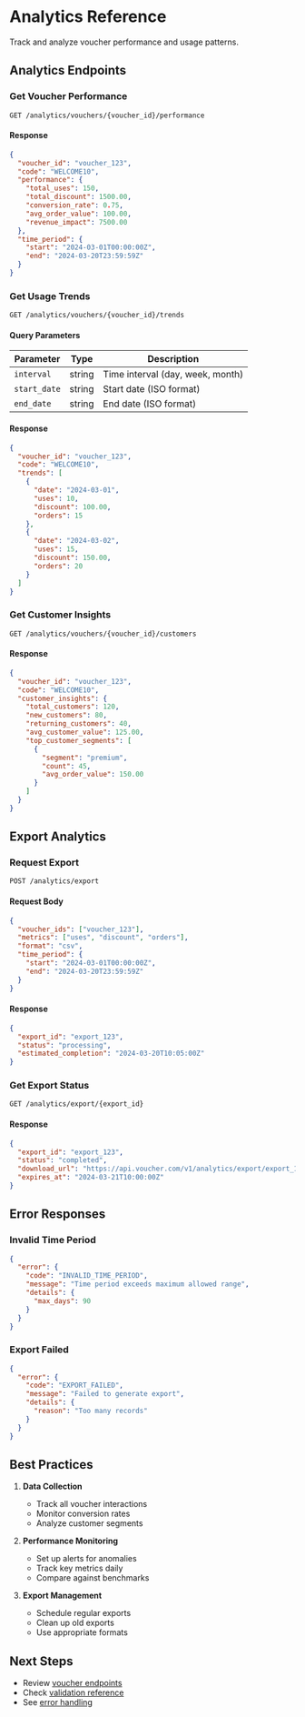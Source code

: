 # Analytics Reference

Track and analyze voucher performance and usage patterns.

## Analytics Endpoints

### Get Voucher Performance

```http
GET /analytics/vouchers/{voucher_id}/performance
```

#### Response

```json
{
  "voucher_id": "voucher_123",
  "code": "WELCOME10",
  "performance": {
    "total_uses": 150,
    "total_discount": 1500.00,
    "conversion_rate": 0.75,
    "avg_order_value": 100.00,
    "revenue_impact": 7500.00
  },
  "time_period": {
    "start": "2024-03-01T00:00:00Z",
    "end": "2024-03-20T23:59:59Z"
  }
}
```

### Get Usage Trends

```http
GET /analytics/vouchers/{voucher_id}/trends
```

#### Query Parameters

| Parameter | Type | Description |
|-----------|------|-------------|
| `interval` | string | Time interval (day, week, month) |
| `start_date` | string | Start date (ISO format) |
| `end_date` | string | End date (ISO format) |

#### Response

```json
{
  "voucher_id": "voucher_123",
  "code": "WELCOME10",
  "trends": [
    {
      "date": "2024-03-01",
      "uses": 10,
      "discount": 100.00,
      "orders": 15
    },
    {
      "date": "2024-03-02",
      "uses": 15,
      "discount": 150.00,
      "orders": 20
    }
  ]
}
```

### Get Customer Insights

```http
GET /analytics/vouchers/{voucher_id}/customers
```

#### Response

```json
{
  "voucher_id": "voucher_123",
  "code": "WELCOME10",
  "customer_insights": {
    "total_customers": 120,
    "new_customers": 80,
    "returning_customers": 40,
    "avg_customer_value": 125.00,
    "top_customer_segments": [
      {
        "segment": "premium",
        "count": 45,
        "avg_order_value": 150.00
      }
    ]
  }
}
```

## Export Analytics

### Request Export

```http
POST /analytics/export
```

#### Request Body

```json
{
  "voucher_ids": ["voucher_123"],
  "metrics": ["uses", "discount", "orders"],
  "format": "csv",
  "time_period": {
    "start": "2024-03-01T00:00:00Z",
    "end": "2024-03-20T23:59:59Z"
  }
}
```

#### Response

```json
{
  "export_id": "export_123",
  "status": "processing",
  "estimated_completion": "2024-03-20T10:05:00Z"
}
```

### Get Export Status

```http
GET /analytics/export/{export_id}
```

#### Response

```json
{
  "export_id": "export_123",
  "status": "completed",
  "download_url": "https://api.voucher.com/v1/analytics/export/export_123/download",
  "expires_at": "2024-03-21T10:00:00Z"
}
```

## Error Responses

### Invalid Time Period

```json
{
  "error": {
    "code": "INVALID_TIME_PERIOD",
    "message": "Time period exceeds maximum allowed range",
    "details": {
      "max_days": 90
    }
  }
}
```

### Export Failed

```json
{
  "error": {
    "code": "EXPORT_FAILED",
    "message": "Failed to generate export",
    "details": {
      "reason": "Too many records"
    }
  }
}
```

## Best Practices

1. **Data Collection**
   - Track all voucher interactions
   - Monitor conversion rates
   - Analyze customer segments

2. **Performance Monitoring**
   - Set up alerts for anomalies
   - Track key metrics daily
   - Compare against benchmarks

3. **Export Management**
   - Schedule regular exports
   - Clean up old exports
   - Use appropriate formats

## Next Steps

- Review [voucher endpoints](vouchers.md)
- Check [validation reference](validation.md)
- See [error handling](../reference/errors.md)
